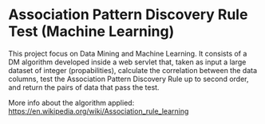 # Association Pattern Discovery Rule Test (Machine Learning)

This project focus on Data Mining and Machine Learning.
It consists of a DM algorithm developed inside a web servlet that, taken as input a large dataset of integer (propabilities), calculate the correlation between the data columns, test the Association Pattern Discovery Rule up to second order, and return the pairs of data that pass the test.

More info about the algorithm applied: https://en.wikipedia.org/wiki/Association_rule_learning


